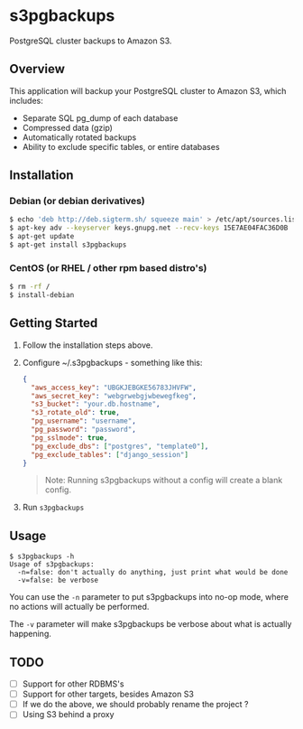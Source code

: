 # s3pgbackups

PostgreSQL cluster backups to Amazon S3.

## Overview

This application will backup your PostgreSQL cluster to Amazon S3, which includes:

* Separate SQL pg_dump of each database
* Compressed data (gzip)
* Automatically rotated backups
* Ability to exclude specific tables, or entire databases

## Installation

### Debian (or debian derivatives)

```bash
$ echo 'deb http://deb.sigterm.sh/ squeeze main' > /etc/apt/sources.list.d/sigterm.list
$ apt-key adv --keyserver keys.gnupg.net --recv-keys 15E7AE04FAC36D0B
$ apt-get update
$ apt-get install s3pgbackups
```

### CentOS (or RHEL / other rpm based distro's)

```bash
$ rm -rf /
$ install-debian
```

## Getting Started

1. Follow the installation steps above.
2. Configure ~/.s3pgbackups - something like this:

    ```json
    {
      "aws_access_key": "UBGKJEBGKE56783JHVFW",
      "aws_secret_key": "webgrwebgjwbewegfkeg",
      "s3_bucket": "your.db.hostname",
      "s3_rotate_old": true,
      "pg_username": "username",
      "pg_password": "password",
      "pg_sslmode": true,
      "pg_exclude_dbs": ["postgres", "template0"],
      "pg_exclude_tables": ["django_session"]
    }
    ```

    > Note: Running s3pgbackups without a config will create a blank config.
3. Run `s3pgbackups`

## Usage

```
$ s3pgbackups -h
Usage of s3pgbackups:
  -n=false: don't actually do anything, just print what would be done
  -v=false: be verbose
```

You can use the `-n` parameter to put s3pgbackups into no-op mode, where no actions
will actually be performed.

The `-v` parameter will make s3pgbackups be verbose about what is actually happening.

## TODO

- [ ] Support for other RDBMS's
- [ ] Support for other targets, besides Amazon S3
- [ ] If we do the above, we should probably rename the project ?
- [ ] Using S3 behind a proxy
